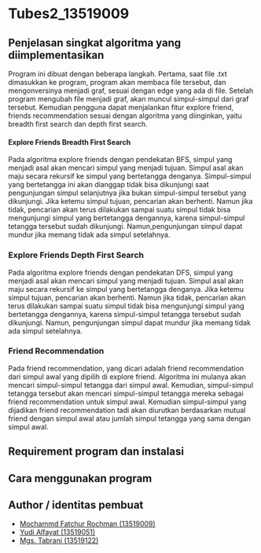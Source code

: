 # Tubes2_13519009

## Penjelasan singkat algoritma yang diimplementasikan
Program ini dibuat dengan beberapa langkah. Pertama, saat file .txt dimasukkan ke program, program akan membaca file tersebut, dan mengonversinya menjadi graf, sesuai dengan edge  yang ada di file. Setelah program mengubah file menjadi graf, akan muncul simpul-simpul dari graf tersebut. Kemudian pengguna dapat menjalankan fitur explore friend, friends recommendation sesuai dengan algoritma yang diinginkan, yaitu breadth first search dan depth first search.
#### Explore Friends Breadth First Search
Pada algoritma explore friends dengan pendekatan BFS, simpul yang menjadi asal akan mencari simpul yang menjadi tujuan. Simpul asal akan maju secara rekursif ke simpul yang bertetangga denganya. Simpul-simpul yang bertetangga ini akan dianggap tidak bisa dikunjungi saat pengunjungan simpul selanjutnya jika bukan simpul-simpul tersebut yang dikunjungi. Jika ketemu simpul tujuan, pencarian akan berhenti. Namun jika tidak, pencarian akan terus dilakukan sampai suatu simpul tidak bisa mengunjungi simpul yang bertetangga dengannya, karena simpul-simpul tetangga tersebut sudah dikunjungi. Namun,pengunjungan simpul dapat mundur jika memang tidak ada simpul setelahnya.
### Explore Friends Depth First Search
Pada algoritma explore friends dengan pendekatan DFS, simpul yang menjadi asal akan mencari simpul yang menjadi tujuan. Simpul asal akan maju secara rekursif ke simpul yang bertetangga denganya. Jika ketemu simpul tujuan, pencarian akan berhenti. Namun jika tidak, pencarian akan terus dilakukan sampai suatu simpul tidak bisa mengunjungi simpul yang bertetangga dengannya, karena simpul-simpul tetangga tersebut sudah dikunjungi. Namun, pengunjungan simpul dapat mundur jika memang tidak ada simpul setelahnya.
### Friend Recommendation
Pada friend recommendation, yang dicari adalah friend recommendation dari simpul awal yang dipilih di explore friend. Algoritma ini mulanya akan mencari simpul-simpul tetangga dari simpul awal. Kemudian, simpul-simpul tetangga tersebut akan mencari simpul-simpul tetangga mereka sebagai friend recommendation untuk simpul awal. Kemudian simpul-simpul yang dijadikan friend recommendation tadi akan diurutkan berdasarkan mutual friend dengan simpul awal atau jumlah simpul tetangga yang sama dengan simpul awal.
## Requirement program dan instalasi
## Cara menggunakan program

## Author / identitas pembuat
- [Mochammd Fatchur Rochman (13519009)](https://github.com/mochfatchur)
- [Yudi Alfayat (13519051)](https://github.com/yudialfayat)
- [Mgs. Tabrani (13519122)](https://github.com/mgstabrani)